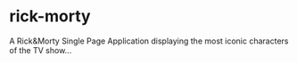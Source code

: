 # rick-morty
A Rick&amp;Morty Single Page Application displaying the most iconic characters of the TV show...
